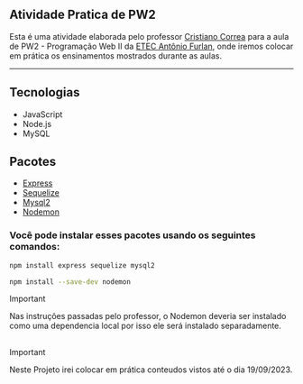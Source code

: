## Atividade Pratica de PW2

Esta é uma atividade elaborada pelo professor [Cristiano Correa](https://github.com/cristianocorrea3) para a aula de PW2 - Programação Web II da [ETEC Antônio Furlan](https://www.etecantoniofurlan.com.br/), onde iremos colocar em prática os ensinamentos mostrados durante as aulas.

---

## Tecnologias

- JavaScript
- Node.js
- MySQL

## Pacotes

- [Express](https://www.npmjs.com/package/express)
- [Sequelize](https://www.npmjs.com/package/sequelize)
- [Mysql2](https://www.npmjs.com/package/mysql2)
- [Nodemon](https://www.npmjs.com/package/nodemon)

### Você pode instalar esses pacotes usando os seguintes comandos:

```sh
npm install express sequelize mysql2
```

```sh
npm install --save-dev nodemon
```
> [!IMPORTANT]
>Nas instruções passadas pelo professor, o Nodemon deveria ser instalado como uma dependencia local por isso ele será instalado separadamente.

##
> [!IMPORTANT]
>Neste Projeto irei colocar em prática conteudos vistos até o dia 19/09/2023.

